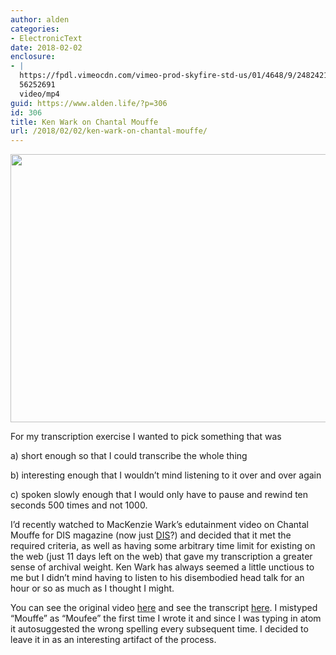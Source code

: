 ```yaml
---
author: alden
categories:
- ElectronicText
date: 2018-02-02
enclosure:
- |
  https://fpdl.vimeocdn.com/vimeo-prod-skyfire-std-us/01/4648/9/248242106/898824744.mp4?token=1517606685-0x012eeffb845c6546839b82b0dc161d84cfdb7a8d
  56252691
  video/mp4
guid: https://www.alden.life/?p=306
id: 306
title: Ken Wark on Chantal Mouffe
url: /2018/02/02/ken-wark-on-chantal-mouffe/
---
```


<img class="alignnone wp-image-308 size-large" src="https://www.alden.life/wp-content/uploads/2018/02/Screenshot-2018-02-02-15.23.56-1024x594.png" alt="" width="739" height="429" srcset="https://www.alden.life/wp-content/uploads/2018/02/Screenshot-2018-02-02-15.23.56-1024x594.png 1024w, https://www.alden.life/wp-content/uploads/2018/02/Screenshot-2018-02-02-15.23.56-300x174.png 300w, https://www.alden.life/wp-content/uploads/2018/02/Screenshot-2018-02-02-15.23.56-768x445.png 768w, https://www.alden.life/wp-content/uploads/2018/02/Screenshot-2018-02-02-15.23.56.png 1440w" sizes="(max-width: 739px) 100vw, 739px" />

For my transcription exercise I wanted to pick something that was

a) short enough so that I could transcribe the whole thing

b) interesting enough that I wouldn&#8217;t mind listening to it over and over again

c) spoken slowly enough that I would only have to pause and rewind ten seconds 500 times and not 1000.

I&#8217;d recently watched to MacKenzie Wark&#8217;s edutainment video on Chantal Mouffe for DIS magazine (now just [DIS](http://dis.art)?) and decided that it met the required criteria, as well as having some arbitrary time limit for existing on the web (just 11 days left on the web) that gave my transcription a greater sense of archival weight. Ken Wark has always seemed a little unctious to me but I didn&#8217;t mind having to listen to his disembodied head talk for an hour or so as much as I thought I might.

You can see the original video [here](https://fpdl.vimeocdn.com/vimeo-prod-skyfire-std-us/01/4648/9/248242106/898824744.mp4?token=1517606685-0x012eeffb845c6546839b82b0dc161d84cfdb7a8d) and see the transcript [here](https://github.com/miamiww/ElectronicText/blob/master/1Week/kenwarkforDIS.txt). I mistyped &#8220;Mouffe&#8221; as &#8220;Moufee&#8221; the first time I wrote it and since I was typing in atom it autosuggested the wrong spelling every subsequent time. I decided to leave it in as an interesting artifact of the process.
